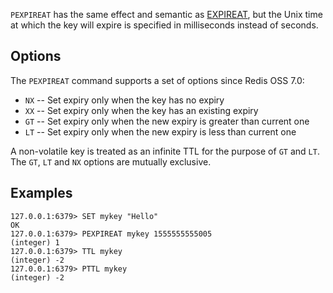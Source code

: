 `PEXPIREAT` has the same effect and semantic as [EXPIREAT](expireat.md), but the Unix time at
which the key will expire is specified in milliseconds instead of seconds.

## Options

The `PEXPIREAT` command supports a set of options since Redis OSS 7.0:

* `NX` -- Set expiry only when the key has no expiry
* `XX` -- Set expiry only when the key has an existing expiry
* `GT` -- Set expiry only when the new expiry is greater than current one
* `LT` -- Set expiry only when the new expiry is less than current one

A non-volatile key is treated as an infinite TTL for the purpose of `GT` and `LT`.
The `GT`, `LT` and `NX` options are mutually exclusive.

## Examples

```
127.0.0.1:6379> SET mykey "Hello"
OK
127.0.0.1:6379> PEXPIREAT mykey 1555555555005
(integer) 1
127.0.0.1:6379> TTL mykey
(integer) -2
127.0.0.1:6379> PTTL mykey
(integer) -2
```
